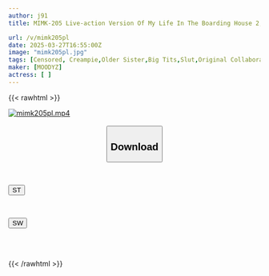```yaml
---
author: j91
title: MIMK-205 Live-action Version Of My Life In The Boarding House 2, My Days Of Raw Sex And Pleasure With Two Older Sisters. Over 90,000 Copies Sold In The Series. Original Work By Yuzuha.

url: /v/mimk205pl
date: 2025-03-27T16:55:00Z
image: "mimk205pl.jpg"
tags: [Censored, Creampie,Older Sister,Big Tits,Slut,Original Collaboration	]
maker: [MOODYZ]
actress: [ ]
---
```



{{< rawhtml >}}

<div class="video" data-videoid="4oqv373yoAuKMA0">
    <a href="javascript:;">
        <img src="/v/mimk205pl/mimk205pl.jpg" width="WIDTH" height="HEIGHT" alt="mimk205pl.mp4" loading="lazy">
    </a>
</div>

<script type="text/javascript" src="https://j91.asia/asset/on-demand-st.js"></script>

<br>
  <link rel="stylesheet" href="https://j91.asia/asset/bs5.css">
  
  <center>
  <button class="btn btn-primary" type="button" data-bs-toggle="collapse" data-bs-target=".multi-collapse" aria-expanded="false" aria-controls="multiCollapseExample1 multiCollapseExample2"><h2>Download</h2></button></center>
</p>
<div class="row">
  <div class="col">
    <div class="collapse multi-collapse" id="multiCollapseExample1">
      <div class="card card-body">
	      	      <br>
<div class="buttons">  
<p><a href="/v/mimk205pl/st.html" target="_blank"><button class="btn-hover color-3"><i class="fa fa-download"></i> ST</button></a></p></div>
    </div>
  </div>
</div>
  <div class="col">
    <div class="collapse multi-collapse" id="multiCollapseExample2">
      <div class="card card-body">
	      <br>
<div class="buttons">
<p><a href="/v/mimk205pl/sw.html" target="_blank"><button class="btn-hover color-2"><i class="fa fa-download"></i> SW</button></a></p></div>
<br><br>
      </div>
    </div>
  </div>
</div>

{{< /rawhtml >}}
